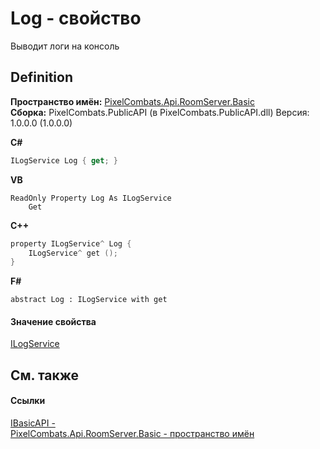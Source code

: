 # Log - свойство


Выводит логи на консоль



## Definition
**Пространство имён:** <a href="299769b5-0515-f682-c4bd-afa5af18175d">PixelCombats.Api.RoomServer.Basic</a>  
**Сборка:** PixelCombats.PublicAPI (в PixelCombats.PublicAPI.dll) Версия: 1.0.0.0 (1.0.0.0)

**C#**
``` C#
ILogService Log { get; }
```
**VB**
``` VB
ReadOnly Property Log As ILogService
	Get
```
**C++**
``` C++
property ILogService^ Log {
	ILogService^ get ();
}
```
**F#**
``` F#
abstract Log : ILogService with get
```



#### Значение свойства
<a href="10ed4a70-2a29-89f7-9b6e-e364d42cb27e">ILogService</a>

## См. также


#### Ссылки
<a href="f0dbbbf1-1bb9-ef5c-9c12-55e3c2199471">IBasicAPI - </a>  
<a href="299769b5-0515-f682-c4bd-afa5af18175d">PixelCombats.Api.RoomServer.Basic - пространство имён</a>  
